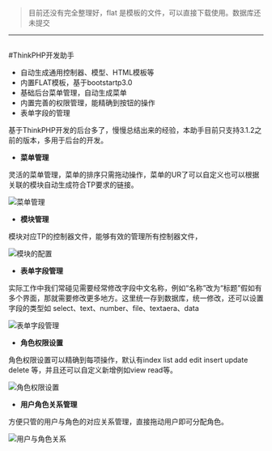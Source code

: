 > 目前还没有完全整理好，flat 是模板的文件，可以直接下载使用。数据库还未提交

----------


 ##

#ThinkPHP开发助手

 - 自动生成通用控制器、模型、HTML模板等
 - 内置FLAT模板，基于bootstartp3.0
 - 基础后台菜单管理，自动生成菜单
 - 内置完善的权限管理，能精确到按钮的操作
 - 表单字段的管理

基于ThinkPHP开发的后台多了，慢慢总结出来的经验，本助手目前只支持3.1.2之前的版本，多用于后台的开发。
 
 
- **菜单管理**
 
灵活的菜单管理，菜单的排序只需拖动操作，菜单的UR了可以自定义也可以根据关联的模块自动生成符合TP要求的链接。

![菜单管理][4]

 - **模块管理**
 
模块对应TP的控制器文件，能够有效的管理所有控制器文件，

![模块的配置][1]

 - **表单字段管理**
 
实际工作中我们常碰见需要经常修改字段中文名称，例如“名称”改为“标题”假如有多个界面，那就需要修改更多地方。这里统一存到数据库，统一修改，还可以设置字段的类型如 select、text、number、file、textaera、data

![表单字段管理][5]
 
  - **角色权限设置**
 
角色权限设置可以精确到每项操作，默认有index list add edit insert update delete 等，并且还可以自定义新增例如view read等。

![角色权限设置][3]

 - **用户角色关系管理**
 
方便只管的用户与角色的对应关系管理，直接拖动用户即可分配角色。

![用户与角色关系][2]


  [1]: http://static.oschina.net/uploads/space/2014/0509/093100_YqVP_1423274.png
  [2]: http://static.oschina.net/uploads/space/2014/0509/093100_ne0b_1423274.png
  [3]: http://static.oschina.net/uploads/space/2014/0509/093100_Ddkg_1423274.png
  [4]: http://static.oschina.net/uploads/space/2014/0509/093059_AGPX_1423274.png
  [5]: http://static.oschina.net/uploads/space/2014/0509/093059_OwKB_1423274.png